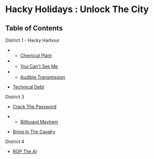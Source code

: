 # Hacky Holidays : Unlock The City

## Table of Contents

District 1 - Hacky Harbour
* - [Chemical Plant](chemical-plant.md)
* - [You Can't See Me](you-cant-see-me.md)
* - [Audible Transmission](audible-transmission.md)
- [Technical Debt](technical-debt.md)

District 3
- [Crack The Password](crack-the-password.md)
* - [Billboard Mayhem](billboard-mayhem.md)
- [Bring In The Cavalry](bring-in-the-cavalry.md)

District 4
- [ROP The AI](rop-the-ai.md)
